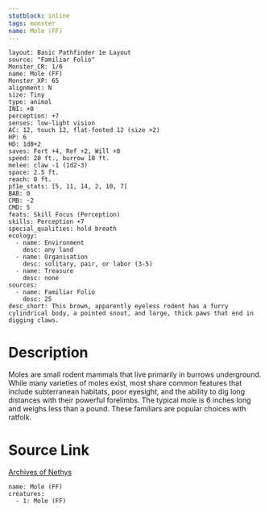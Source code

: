 ```yaml
---
statblock: inline
tags: monster
name: Mole (FF)
---
```

```statblock
layout: Basic Pathfinder 1e Layout
source: "Familiar Folio"
Monster_CR: 1/6
name: Mole (FF)
Monster_XP: 65
alignment: N
size: Tiny
type: animal
INI: +0
perception: +7
senses: low-light vision
AC: 12, touch 12, flat-footed 12 (size +2)
HP: 6
HD: 1d8+2
saves: Fort +4, Ref +2, Will +0
speed: 20 ft., burrow 10 ft.
melee: claw -1 (1d2-3)
space: 2.5 ft.
reach: 0 ft.
pf1e_stats: [5, 11, 14, 2, 10, 7]
BAB: 0
CMB: -2
CMD: 5
feats: Skill Focus (Perception)
skills: Perception +7
special_qualities: hold breath
ecology:
  - name: Environment
    desc: any land
  - name: Organisation
    desc: solitary, pair, or labor (3-5)
  - name: Treasure
    desc: none
sources:
  - name: Familiar Folio
    desc: 25
desc_short: This brown, apparently eyeless rodent has a furry cylindrical body, a pointed snout, and large, thick paws that end in digging claws.
```
# Description
Moles are small rodent mammals that live primarily in burrows underground. While many varieties of moles exist, most share common features that include subterranean habitats, poor eyesight, and the ability to dig long distances with their powerful forelimbs. The typical mole is 6 inches long and weighs less than a pound. These familiars are popular choices with ratfolk.
# Source Link
[Archives of Nethys](https://aonprd.com/MonsterDisplay.aspx?ItemName=Mole%20(FF))
```encounter-table
name: Mole (FF)
creatures:
  - 1: Mole (FF)
```
